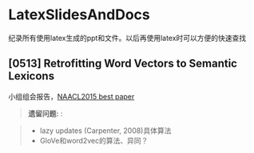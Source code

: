 # LatexSlidesAndDocs

纪录所有使用latex生成的ppt和文件。以后再使用latex时可以方便的快速查找

## [0513] Retrofitting Word Vectors to Semantic Lexicons

小组组会报告，[NAACL2015 best paper](http://naacl.org/naacl-hlt-2015/best-paper-awards.html)

> **遗留问题:** :

> - lazy updates (Carpenter, 2008)具体算法
> - GloVe和word2vec的算法、异同？
